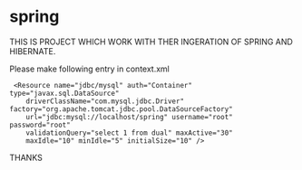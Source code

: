 spring
======

THIS IS PROJECT WHICH WORK WITH THER INGERATION OF SPRING AND HIBERNATE.

Please make following entry in context.xml


	 <Resource name="jdbc/mysql" auth="Container" type="javax.sql.DataSource" 
		driverClassName="com.mysql.jdbc.Driver" factory="org.apache.tomcat.jdbc.pool.DataSourceFactory"
		url="jdbc:mysql://localhost/spring" username="root" password="root"
		validationQuery="select 1 from dual" maxActive="30"
		maxIdle="10" minIdle="5" initialSize="10" />



THANKS
